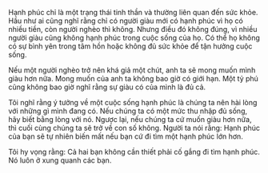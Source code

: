
Hạnh phúc chỉ là một trạng thái tinh thần và thường liên quan đến sức khỏe.
Hầu như ai cũng nghĩ rằng chỉ có người giàu mới có hạnh phúc vì họ có nhiều tiền, còn người nghèo thì không. Nhưng điều đó không đúng, vì nhiều người giàu cũng không hạnh phúc trong cuộc sống của họ. Có thể họ không có sự bình yên trong tâm hồn hoặc không đủ sức khỏe để tận hưởng cuộc sống.

Nếu một người nghèo trở nên khá giả một chút, anh ta sẽ mong muốn mình giàu hơn nữa. Mong muốn của anh ta không bao giờ có giới hạn. Một tỷ phú cũng không bao giờ nghĩ rằng sự giàu có của mình là đủ cả.

Tôi nghĩ rằng ý tưởng về một cuộc sống hạnh phúc là chúng ta nên hài lòng với những gì mình đang có. Nếu chúng ta có một mức thu nhập đủ sống, hãy biết bằng lòng với nó. Ngược lại, nếu chúng ta cứ muốn giàu hơn nữa, thì cuối cùng chúng ta sẽ trở về con số không.
Người ta nói rằng: Hạnh phúc của bạn sẽ tự nhiên biến mất nếu bạn cứ đi tìm một hạnh phúc lớn hơn.

Tôi hy vọng rằng: Cả hai bạn không cần thiết phải cố gắng đi tìm hạnh phúc. Nó luôn ở xung quanh các bạn.


